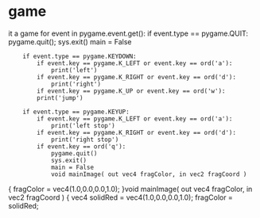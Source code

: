 # game
it a game
 for event in pygame.event.get():
        if event.type == pygame.QUIT:
            pygame.quit(); sys.exit()
            main = False

        if event.type == pygame.KEYDOWN:
            if event.key == pygame.K_LEFT or event.key == ord('a'):
                print('left')
            if event.key == pygame.K_RIGHT or event.key == ord('d'):
                print('right')
            if event.key == pygame.K_UP or event.key == ord('w'):
            print('jump')

        if event.type == pygame.KEYUP:
            if event.key == pygame.K_LEFT or event.key == ord('a'):
                print('left stop')
            if event.key == pygame.K_RIGHT or event.key == ord('d'):
                print('right stop')
            if event.key == ord('q'):
                pygame.quit()
                sys.exit()
                main = False    
                void mainImage( out vec4 fragColor, in vec2 fragCoord )
{
    fragColor = vec4(1.0,0.0,0.0,1.0);
}void mainImage( out vec4 fragColor, in vec2 fragCoord )
{
    vec4 solidRed = vec4(1.0,0.0,0.0,1.0);
    fragColor = solidRed;
